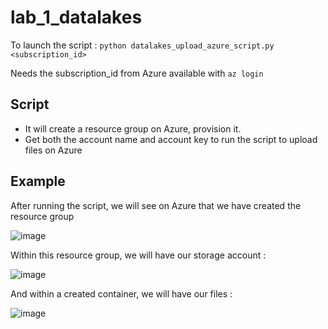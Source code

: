 # lab_1_datalakes

To launch the script : `python datalakes_upload_azure_script.py <subscription_id>`

Needs the subscription_id from Azure available with `az login`


## Script

- It will create a resource group on Azure, provision it.
- Get both the account name and account key to run the script to upload files on Azure

## Example

After running the script, we will see on Azure that we have created the resource group

![image](https://github.com/mins75/lab_1_datalakes/assets/94439376/41a2afed-26ae-4027-a1d9-d13de6795776)

Within this resource group, we will have our storage account :

![image](https://github.com/mins75/lab_1_datalakes/assets/94439376/edf9e590-ae55-461b-92b8-63c760d0ca55)

And within a created container, we will have our files :

![image](https://github.com/mins75/lab_1_datalakes/assets/94439376/36d9d043-bcb8-4b24-8874-0c6eb6144fc7)


